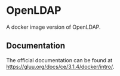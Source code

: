 # OpenLDAP

A docker image version of OpenLDAP.

## Documentation

The official documentation can be found at https://gluu.org/docs/ce/3.1.4/docker/intro/.

